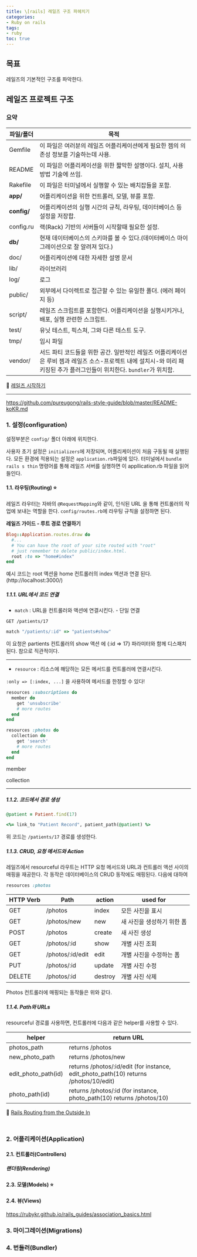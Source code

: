 ```yaml
---
title: \[rails] 레일즈 구조 파헤치기
categories:
- Ruby on rails
tags:
- ruby
toc: true
---
```


## 목표

레일즈의 기본적인 구조를 파악한다.


## 레일즈 프로젝트 구조

### 요약

|파일/폴더|목적|
|---|---|
|Gemfile|이 파일은 여러분의 레일즈 어플리케이션에게 필요한 젬의 의존성 정보를 기술하는데 사용.|
|README|이 파일은 어플리케이션을 위한 짧막한 설명이다. 설치, 사용 방법 기술에 쓰임.|
|Rakefile|이 파일은 터미널에서 실행할 수 있는 배치잡들을 포함.|
|**app/**|어플리케이션을 위한 컨트롤러, 모델, 뷰를 포함. |
|**config/**|어플리케이션의 실행 시간의 규칙, 라우팅, 데이터베이스 등 설정을 저장합.|
|config.ru|랙(Rack) 기반의 서버들이 시작할때 필요한 설정.|
|**db/**|현재 데이터베이스의 스키마를 볼 수 있다.(데이터베이스 마이그레이션으로 잘 알려져 있다.)|
|doc/|어플리케이션에 대한 자세한 설명 문서|
|lib/|라이브러리|
|log/|로그|
|public/|외부에서 다이렉트로 접근할 수 있는 유일한 폴더. (에러 페이지 등)|
|script/|레일즈 스크립트를 포함한다. 어플리케이션을 실행시키거나, 배포, 실행 관련한 스크립트.|
|test/|유닛 테스트, 픽스쳐, 그와 다른 테스트 도구.|
|tmp/|임시 파일|
|vendor/|서드 파티 코드들을 위한 공간. 일반적인 레일즈 어플리케이션은 루비 젬과 레일즈 소스-프로젝트 내에 설치시-와 미리 패키징된 추가 플러그인들이 위치한다. `bundler`가 위치함. |

🔗 <a href="http://rubykr.github.io/rails_guides/getting_started.html#Starting-up-the-Web-Server">레일즈 시작하기</a>

- - -



https://github.com/pureugong/rails-style-guide/blob/master/README-koKR.md


### 1. 설정(configuration)

설정부분은 `config/` 폴더 아래에 위치한다.

사용자 초기 설정은 `initializers`에 저장되며, 어플리케이션이 처음 구동될 때 실행된다.
모든 환경에 적용되는 설정은 `application.rb`파일에 있다. 터미널에서 `bundle rails s thin` 명령어를 통해 레일즈 서버를 실행하면 이 appllication.rb 파일을 읽어들인다.


#### 1.1. 라우팅(Routing) ⭐️

레일즈 라우터는 자바의 `@RequestMapping`와 같이, 인식된 URL 을 통해 컨트롤러의 작업에 보내는 역할을 한다.
`config/routes.rb`에 라우팅 규칙을 설정하면 된다.

**레일즈 가이드 - 루트 경로 연결하기**

```ruby
Blog::Application.routes.draw do
  #...
  # You can have the root of your site routed with "root"
  # just remember to delete public/index.html.
  root :to => "home#index"
end
```
예시 코드는 root 액션을 home 컨트롤러의 index 액션과 연결 된다. (http://localhost:3000/)

##### 1.1.1. URL에서 코드 연결

* `match` : URL을 컨트롤러와 액션에 연결시킨다. - 단일 연결

```
GET /patients/17
```

```ruby
match "/patients/:id" => "patients#show"
```

이 요청은 partients 컨트롤러의 show 액션 에 {:id => 17} 파라미터와 함께 디스패치 된다.
참으로 직관적이다. 

- - -

* `resource` : 리소스에 해당하는 모든 메서드를 컨트롤러에 연결시킨다. 

`:only => [:index, ...]` 을 사용하여 메서드를 한정할 수 있다!

```ruby
resources :subscriptions do
  member do
    get 'unsubscribe'
    # more routes
  end
end

resources :photos do
  collection do
    get 'search'
    # more routes
  end
end
```

member

collection


- - -

##### 1.1.2. 코드에서 경로 생성

```ruby
@patient = Patient.find(17)
```
```ruby
<%= link_to "Patient Record", patient_path(@patient) %>
```

위 코드는 `/patients/17` 경로를 생성한다.


##### 1.1.3. CRUD, 요청 메서드와 Action

레일즈에서 resourceful 라우트는 HTTP 요청 메서드와 URL과 컨트롤러 액션 사이의 매핑을 재공한다.
각 동작은 데이터베이스의 CRUD 동작에도 매핑된다. 다음에 대하여

```ruby
resources :photos
```

|HTTP Verb|Path|action|used for|
|---|---|---|---|
|GET|/photos|index|모든 사진을 표시|
|GET|/photos/new|new|새 사진을 생성하기 위한 폼|
|POST|/photos|create|새 사진 생성|
|GET|/photos/:id|show|개별 사진 조회|
|GET|/photos/:id/edit|edit|개별 사진을 수정하는 폼|
|PUT|/photos/:id|update|개별 사진 수정|
|DELETE|/photos/:id|destroy|개별 사진 삭제|

Photos 컨트롤러에 매핑되는 동작들은 위와 같다.

##### 1.1.4. Path와 URLs

resourceful 경로를 사용하면, 컨트롤러에 다음과 같은 helper를 사용할 수 있다.

|helper|return URL|
|---|---|
|photos_path|returns /photos|
|new_photo_path|returns /photos/new|
|edit_photo_path(id)|returns /photos/:id/edit (for instance, edit_photo_path(10) returns /photos/10/edit)|
|photo_path(id)|returns /photos/:id (for instance, photo_path(10) returns /photos/10)|


🔗 <a href="http://rubykr.github.io/rails_guides/routing.html">Rails Routing from the Outside In</a><br>


```
```

```ruby
```

### 2. 어플리케이션(Application)

#### 2.1. 컨트롤러(Controllers)

##### 랜더링(Rendering)

#### 2.3. 모델(Models) ⭐️

#### 2.4. 뷰(Views)

https://rubykr.github.io/rails_guides/association_basics.html


### 3. 마이그레이션(Migrations)


### 4. 번들러(Bundler)